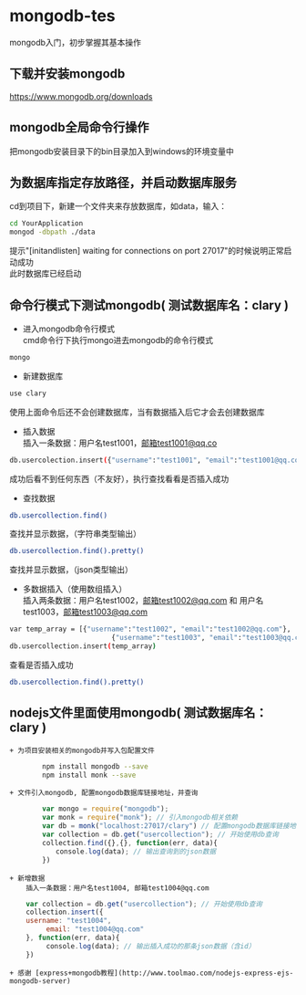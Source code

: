 # mongodb-tes
mongodb入门，初步掌握其基本操作

## 下载并安装mongodb
https://www.mongodb.org/downloads

## mongodb全局命令行操作
把mongodb安装目录下的bin目录加入到windows的环境变量中

## 为数据库指定存放路径，并启动数据库服务  
cd到项目下，新建一个文件夹来存放数据库，如data，输入：  
```bash
cd YourApplication  
mongod -dbpath ./data  
```
提示"[initandlisten] waiting for connections on port 27017"的时候说明正常启动成功  
此时数据库已经启动
## 命令行模式下测试mongodb( 测试数据库名：clary )  
+ 进入mongodb命令行模式  
cmd命令行下执行mongo进去mongodb的命令行模式
```bash
mongo  
``` 

+ 新建数据库  
```bash
use clary  
```  
使用上面命令后还不会创建数据库，当有数据插入后它才会去创建数据库

+ 插入数据  
插入一条数据：用户名test1001，邮箱test1001@qq.co

```bash
db.usercolection.insert({"username":"test1001", "email":"test1001@qq.com"})  
```  
成功后看不到任何东西（不友好），执行查找看看是否插入成功

+ 查找数据  
```bash
db.usercollection.find()  
```
查找并显示数据，（字符串类型输出）
```bash  
db.usercollection.find().pretty()  
```  
查找并显示数据，（json类型输出） 

+ 多数据插入（使用数组插入）  
插入两条数据：用户名test1002，邮箱test1002@qq.com 和 用户名test1003，邮箱test1003@qq.com  
```bash
var temp_array = [{"username":"test1002", "email":"test1002@qq.com"},  
                         {"username":"test1003", "email":"test1003@qq.com"}];  
db.usercollection.insert(temp_array)  
```  
查看是否插入成功  
```bash
db.usercollection.find().pretty()  
```

## nodejs文件里面使用mongodb( 测试数据库名：clary )    
	+ 为项目安装相关的mongodb并写入包配置文件  
```bash
		npm install mongodb --save  
		npm install monk --save  
```

	+ 文件引入mongodb, 配置mongodb数据库链接地址，并查询  
```javascript
		var mongo = require("mongodb");  
		var monk = require("monk"); // 引入mongodb相关依赖  
		var db = monk("localhost:27017/clary") // 配置mongodb数据库链接地址  
		var collection = db.get("usercollection"); // 开始使用db查询  
		collection.find({},{}, function(err, data){  
		　　console.log(data); // 输出查询到的json数据  
		})  
```

	+ 新增数据  
		插入一条数据：用户名test1004, 邮箱test1004@qq.com
```javascript
    var collection = db.get("usercollection"); // 开始使用db查询    
    collection.insert({    
    username: "test1004",    
    　　　email: "test1004@qq.com"	    
    }, function(err, data){    
    　　　console.log(data); // 输出插入成功的那条json数据（含id）    
    })    
```

	+ 感谢 [express+mongodb教程](http://www.toolmao.com/nodejs-express-ejs-mongodb-server)  
